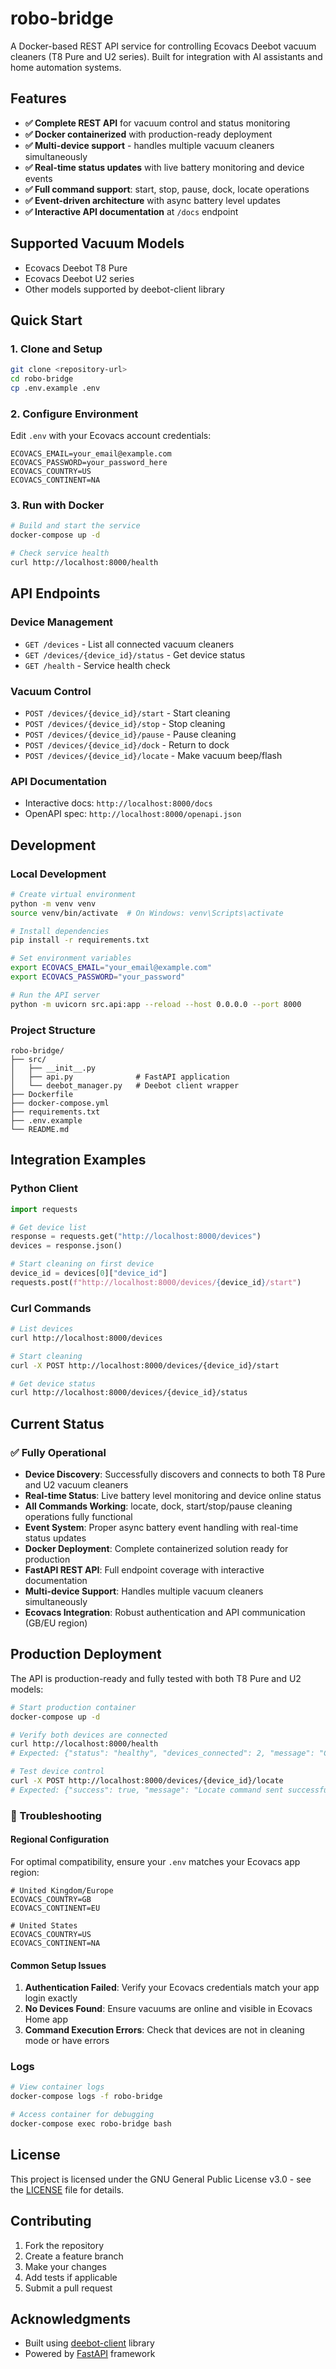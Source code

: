 # robo-bridge

A Docker-based REST API service for controlling Ecovacs Deebot vacuum cleaners (T8 Pure and U2 series). Built for integration with AI assistants and home automation systems.

## Features

- **✅ Complete REST API** for vacuum control and status monitoring
- **✅ Docker containerized** with production-ready deployment
- **✅ Multi-device support** - handles multiple vacuum cleaners simultaneously  
- **✅ Real-time status updates** with live battery monitoring and device events
- **✅ Full command support**: start, stop, pause, dock, locate operations
- **✅ Event-driven architecture** with async battery level updates
- **✅ Interactive API documentation** at `/docs` endpoint

## Supported Vacuum Models

- Ecovacs Deebot T8 Pure
- Ecovacs Deebot U2 series
- Other models supported by deebot-client library

## Quick Start

### 1. Clone and Setup

```bash
git clone <repository-url>
cd robo-bridge
cp .env.example .env
```

### 2. Configure Environment

Edit `.env` with your Ecovacs account credentials:

```env
ECOVACS_EMAIL=your_email@example.com
ECOVACS_PASSWORD=your_password_here
ECOVACS_COUNTRY=US
ECOVACS_CONTINENT=NA
```

### 3. Run with Docker

```bash
# Build and start the service
docker-compose up -d

# Check service health
curl http://localhost:8000/health
```

## API Endpoints

### Device Management
- `GET /devices` - List all connected vacuum cleaners
- `GET /devices/{device_id}/status` - Get device status
- `GET /health` - Service health check

### Vacuum Control
- `POST /devices/{device_id}/start` - Start cleaning
- `POST /devices/{device_id}/stop` - Stop cleaning
- `POST /devices/{device_id}/pause` - Pause cleaning
- `POST /devices/{device_id}/dock` - Return to dock
- `POST /devices/{device_id}/locate` - Make vacuum beep/flash

### API Documentation
- Interactive docs: `http://localhost:8000/docs`
- OpenAPI spec: `http://localhost:8000/openapi.json`

## Development

### Local Development

```bash
# Create virtual environment
python -m venv venv
source venv/bin/activate  # On Windows: venv\Scripts\activate

# Install dependencies
pip install -r requirements.txt

# Set environment variables
export ECOVACS_EMAIL="your_email@example.com"
export ECOVACS_PASSWORD="your_password"

# Run the API server
python -m uvicorn src.api:app --reload --host 0.0.0.0 --port 8000
```

### Project Structure

```
robo-bridge/
├── src/
│   ├── __init__.py
│   ├── api.py              # FastAPI application
│   └── deebot_manager.py   # Deebot client wrapper
├── Dockerfile
├── docker-compose.yml
├── requirements.txt
├── .env.example
└── README.md
```

## Integration Examples

### Python Client

```python
import requests

# Get device list
response = requests.get("http://localhost:8000/devices")
devices = response.json()

# Start cleaning on first device
device_id = devices[0]["device_id"]
requests.post(f"http://localhost:8000/devices/{device_id}/start")
```

### Curl Commands

```bash
# List devices
curl http://localhost:8000/devices

# Start cleaning
curl -X POST http://localhost:8000/devices/{device_id}/start

# Get device status
curl http://localhost:8000/devices/{device_id}/status
```

## Current Status

### ✅ Fully Operational
- **Device Discovery**: Successfully discovers and connects to both T8 Pure and U2 vacuum cleaners
- **Real-time Status**: Live battery level monitoring and device online status
- **All Commands Working**: locate, dock, start/stop/pause cleaning operations fully functional
- **Event System**: Proper async battery event handling with real-time status updates
- **Docker Deployment**: Complete containerized solution ready for production
- **FastAPI REST API**: Full endpoint coverage with interactive documentation
- **Multi-device Support**: Handles multiple vacuum cleaners simultaneously
- **Ecovacs Integration**: Robust authentication and API communication (GB/EU region)

## Production Deployment

The API is production-ready and fully tested with both T8 Pure and U2 models:

```bash
# Start production container
docker-compose up -d

# Verify both devices are connected  
curl http://localhost:8000/health
# Expected: {"status": "healthy", "devices_connected": 2, "message": "Connected to 2 devices"}

# Test device control
curl -X POST http://localhost:8000/devices/{device_id}/locate
# Expected: {"success": true, "message": "Locate command sent successfully"}
```

### 🔧 Troubleshooting

#### Regional Configuration
For optimal compatibility, ensure your `.env` matches your Ecovacs app region:

```env
# United Kingdom/Europe
ECOVACS_COUNTRY=GB
ECOVACS_CONTINENT=EU

# United States  
ECOVACS_COUNTRY=US
ECOVACS_CONTINENT=NA
```

#### Common Setup Issues

1. **Authentication Failed**: Verify your Ecovacs credentials match your app login exactly
2. **No Devices Found**: Ensure vacuums are online and visible in Ecovacs Home app  
3. **Command Execution Errors**: Check that devices are not in cleaning mode or have errors

### Logs

```bash
# View container logs
docker-compose logs -f robo-bridge

# Access container for debugging
docker-compose exec robo-bridge bash
```

## License

This project is licensed under the GNU General Public License v3.0 - see the [LICENSE](LICENSE) file for details.

## Contributing

1. Fork the repository
2. Create a feature branch
3. Make your changes
4. Add tests if applicable
5. Submit a pull request

## Acknowledgments

- Built using [deebot-client](https://github.com/DeebotUniverse/client.py) library
- Powered by [FastAPI](https://fastapi.tiangolo.com/) framework